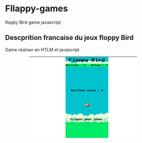 # Fllappy-games

floppy Bird game javascript 

## Descprition francaise du  jeux  floppy Bird 
 Game réaliser en HTLM et javascript
 




<p align="center">
<img src="https://github.com/peter-centini/Fllappy-games/blob/main/media/screen-flappy-bird.png" width="350" title="project img">
</p>


<p align="center> Ammuser vous bien avec ce game </p>
